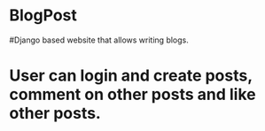 # BlogPost

#Django based website that allows writing blogs.
# User can login and create posts, comment on other posts and like other posts.
